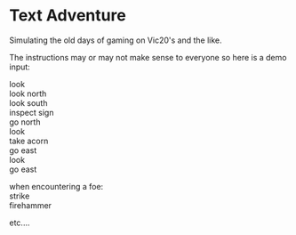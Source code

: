 Text Adventure
=================

Simulating the old days of gaming on Vic20's and the like.

The instructions may or may not make sense to everyone so here is a demo input:<br/>

look<br/>
look north<br/>
look south<br/>
inspect sign<br/>
go north<br/>
look<br/>
take acorn<br/>
go east<br/>
look<br/>
go east<br/>

when encountering a foe:<br/>
strike<br/>
firehammer<br/>

etc....
